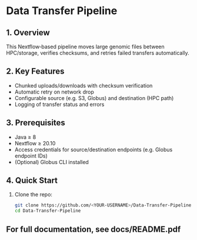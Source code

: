 # Data Transfer Pipeline

## 1. Overview
This Nextflow‐based pipeline moves large genomic files between HPC/storage, verifies checksums, and retries failed transfers automatically.

## 2. Key Features
- Chunked uploads/downloads with checksum verification
- Automatic retry on network drop
- Configurable source (e.g. S3, Globus) and destination (HPC path)
- Logging of transfer status and errors

## 3. Prerequisites
- Java ≥ 8
- Nextflow ≥ 20.10  
- Access credentials for source/destination endpoints (e.g. Globus endpoint IDs)
- (Optional) Globus CLI installed

## 4. Quick Start
1. Clone the repo:
   ```bash
   git clone https://github.com/<YOUR-USERNAME>/Data-Transfer-Pipeline.git
   cd Data-Transfer-Pipeline

## For full documentation, see docs/README.pdf
